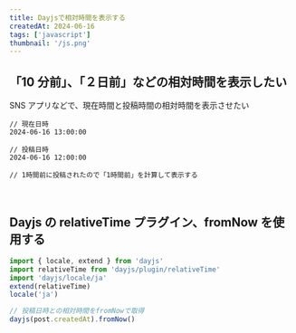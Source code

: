 ```yaml
---
title: Dayjsで相対時間を表示する
createdAt: 2024-06-16
tags: ['javascript']
thumbnail: '/js.png'
---
```


## 「10 分前」、「２日前」などの相対時間を表示したい

SNS アプリなどで、現在時間と投稿時間の相対時間を表示させたい

```
// 現在日時
2024-06-16 13:00:00

// 投稿日時
2024-06-16 12:00:00

// 1時間前に投稿されたので「1時間前」を計算して表示する
```

<br />

## Dayjs の relativeTime プラグイン、fromNow を使用する

```typescript
import { locale, extend } from 'dayjs'
import relativeTime from 'dayjs/plugin/relativeTime'
import 'dayjs/locale/ja'
extend(relativeTime)
locale('ja')

// 投稿日時との相対時間をfromNowで取得
dayjs(post.createdAt).fromNow()
```
